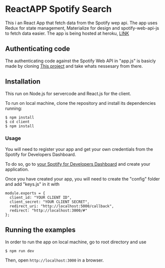 # ReactAPP Spotify Search

This i an React App that fetch data from the Spotify wep api. The app uses Redux for state management, Materialize for design and spotify-web-api-js to fetch data easier. The app is being hosted at heroku, [LINK](https://fast-taiga-88508.herokuapp.com/)

## Authenticating code

The authenticating code against the Spotify Web API in "app.js" is basicly made by cloning [This project](https://github.com/spotify/web-api-auth-examples) and take whats nessesary from there.

## Installation

This run on Node.js for servercode and React.js for the client.

To run on local machine, clone the repository and install its dependencies running:

    $ npm install
    $ cd client
    $ npm install

### Usage

You will need to register your app and get your own credentials from the Spotify for Developers Dashboard.

To do so, go to [your Spotify for Developers Dashboard](https://beta.developer.spotify.com/dashboard) and create your application.

Once you have created your app, you will need to create the "config" folder and add "keys.js" in it with

```
module.exports = {
  client_id: "YOUR CLIENT ID",
  client_secret: "YOUR CLIENT SECRET",
  redirect_uri: "http://localhost:5000/callback",
  redirect: "http://localhost:3000/#"
};
```

## Running the examples

In order to run the app on local machine, go to root directory and use

    $ npm run dev

Then, open `http://localhost:3000` in a browser.
